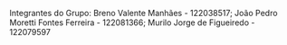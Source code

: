 Integrantes do Grupo:
Breno Valente Manhães - 122038517; João Pedro Moretti Fontes Ferreira - 122081366; Murilo Jorge de Figueiredo - 122079597
